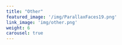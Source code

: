 ```yaml
---
title: "Other"
featured_image: '/img/ParallaxFaces19.png'
link_image: 'img/other.png'
weight: 6
carousel: true
---
```


